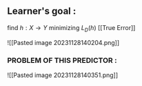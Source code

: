 
## Learner's goal : 
find $h: X \rightarrow Y$ minimizing $L_D(h)$ [[True Error]] 

![[Pasted image 20231128140204.png]]

### **PROBLEM OF THIS PREDICTOR** :
![[Pasted image 20231128140351.png]]

